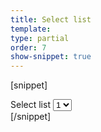 ```yaml
---
title: Select list
template:
type: partial
order: 7
show-snippet: true
---
```

[snippet]
<div class="col-wrap">
     <div class="col col--fluid-offset-3 col--fluid-8">
        <div class="form-group">
            <label class="control-label" for="sel1">Select list</label>
            <select class="form-control" id="sel1">
                <option>1</option>
                <option>2</option>
                <option>3</option>
                <option>4</option>
            </select>
        </div>
    </div>
</div>
[/snippet]